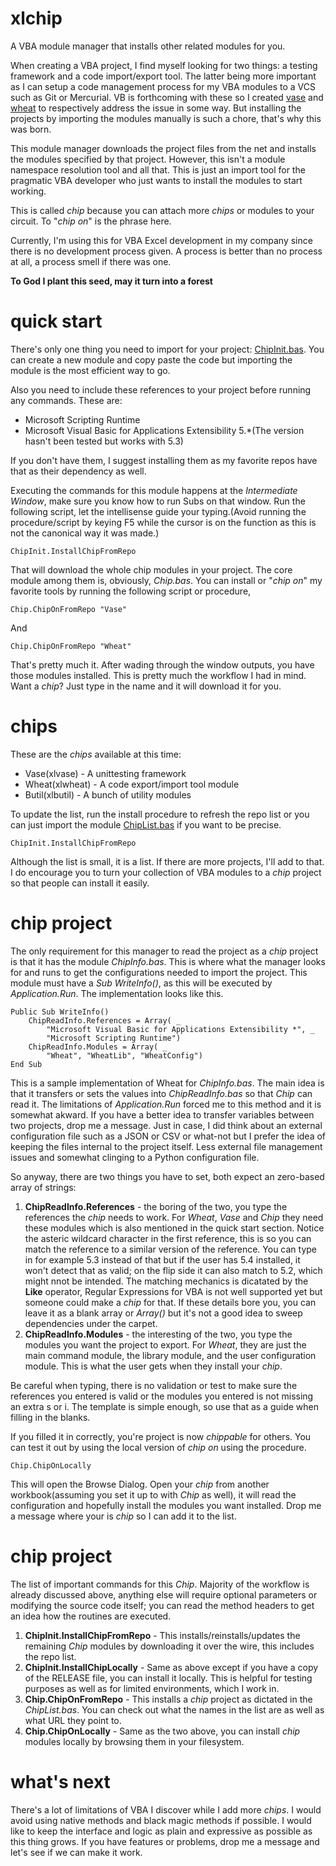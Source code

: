 xlchip
====

A VBA module manager that installs other related modules for you.

When creating a VBA project, I find myself looking for two things: a testing framework and a code import/export tool.
The latter being more important as I can setup a code management process for my VBA modules to a VCS such as Git or Mercurial. VB is forthcoming with these so I created <a href="https://github.com/FrancisMurillo/xlvase">vase</a> and <a href="https://github.com/FrancisMurillo/xlwheat">wheat</a> to respectively address the issue in some way. But installing the projects by importing the modules manually is such a chore, that's why this was born.

This module manager downloads the project files from the net and installs the modules specified by that project. However, this isn't a module namespace resolution tool and all that. This is just an import tool for the pragmatic VBA developer who just wants to install the modules to start working. 

This is called *chip* because you can attach more *chips* or modules to your circuit. To "*chip on*" is the phrase here. 

Currently, I'm using this for VBA Excel development in my company since there is no development process given. A process is better than no process at all, a process smell if there was one. 

**To God I plant this seed, may it turn into a forest**

quick start
====

There's only one thing you need to import for your project: <a href="https://raw.githubusercontent.com/FrancisMurillo/xlchip/master/Modules/ChipInit.bas">ChipInit.bas</a>. You can create a new module and copy paste the code but importing the module is the most efficient way to go.

Also you need to include these references to your project before running any commands. These are:
* Microsoft Scripting Runtime
* Microsoft Visual Basic for Applications Extensibility 5.*(The version hasn't been tested but works with 5.3)

If you don't have them, I suggest installing them as my favorite repos have that as their dependency as well.

Executing the commands for this module happens at the *Intermediate Window*, make sure you know how to run Subs on that window. Run the following script, let the intellisense guide your typing.(Avoid running the procedure/script by keying F5 while the cursor is on the function as this is not the canonical way it was made.)

```
ChipInit.InstallChipFromRepo
```

That will download the whole chip modules in your project. The core module among them is, obviously, *Chip.bas*. You can install or "*chip on*" my favorite tools by running the following script or procedure,

```
Chip.ChipOnFromRepo "Vase"
```

And

```
Chip.ChipOnFromRepo "Wheat"
```

That's pretty much it. After wading through the window outputs, you have those modules installed. This is pretty much the workflow I had in mind. Want a *chip*? Just type in the name and it will download it for you.

chips
====
These are the *chips* available at this time:
* Vase(xlvase) - A unittesting framework 
* Wheat(xlwheat) - A code export/import tool module
* Butil(xlbutil) - A bunch of utility modules

To update the list, run the install procedure to refresh the repo list or you can just import the module <a href="https://raw.githubusercontent.com/FrancisMurillo/xlchip/master/Modules/ChipList.bas">ChipList.bas</a> if you want to be precise. 

```
ChipInit.InstallChipFromRepo
```

Although the list is small, it is a list. If there are more projects, I'll add to that. I do encourage you to turn your collection of VBA modules to a *chip* project so that people can install it easily. 

chip project
====

The only requirement for this manager to read the project as a *chip* project is that it has the module *ChipInfo.bas*. This is where what the manager looks for and runs to get the configurations needed to import the project. This module must have a *Sub WriteInfo()*, as this will be executed by *Application.Run*. The implementation looks like this.

```
Public Sub WriteInfo()
    ChipReadInfo.References = Array( _
        "Microsoft Visual Basic for Applications Extensibility *", _
        "Microsoft Scripting Runtime")
    ChipReadInfo.Modules = Array( _
        "Wheat", "WheatLib", "WheatConfig")
End Sub
```

This is a sample implementation of Wheat for *ChipInfo.bas*. The main idea is that it transfers or sets the values into *ChipReadInfo.bas* so that *Chip* can read it. The limitations of *Application.Run* forced me to this method and it is somewhat akward. If you have a better idea to transfer variables between two projects, drop me a message. Just in case, I did think about an external configuration file such as a JSON or CSV or what-not but I prefer the idea of keeping the files internal to the project itself. Less external file management issues and somewhat clinging to a Python configuration file.

So anyway, there are two things you have to set, both expect an zero-based array of strings:

1. **ChipReadInfo.References** - the boring of the two, you type the references the *chip* needs to work. For *Wheat*, *Vase* and *Chip* they need these modules which is also mentioned in the quick start section. Notice the asteric wildcard character in the first reference, this is so you can match the reference to a similar version of the reference. You can type in for example 5.3 instead of that but if the user has 5.4 installed, it won't detect that as valid; on the flip side it can also match to 5.2, which might nnot be intended. The matching mechanics is dicatated by the **Like** operator, Regular Expressions for VBA is not well supported yet but someone could make a *chip* for that. If these details bore you, you can leave it as a blank array or *Array()* but it's not a good idea to sweep dependencies under the carpet.
2. **ChipReadInfo.Modules** - the interesting of the two, you type the modules you want the project to export. For *Wheat*, they are just the main command module, the library module, and the user configuration module. This is what the user gets when they install your *chip*. 

Be careful when typing, there is no validation or test to make sure the references you entered is valid or the modules you entered is not missing an extra s or i. The template is simple enough, so use that as a guide when filling in the blanks.

If you filled it in correctly, you're project is now *chippable* for others. You can test it out by using the local version of *chip on* using the procedure.

```
Chip.ChipOnLocally 
```

This will open the Browse Dialog. Open your *chip* from another workbook(assuming you set it up to with *Chip* as well), it will read the configuration and hopefully install the modules you want installed. Drop me a message where your is *chip* so I can add it to the list.


chip project
====

The list of important commands for this *Chip*. Majority of the workflow is already discussed above, anything else will require optional parameters or modifying the source code itself; you can read the method headers to get an idea how the routines are executed.

1. **ChipInit.InstallChipFromRepo** - This installs/reinstalls/updates the remaining *Chip* modules by downloading it over the wire, this includes the repo list.
2. **ChipInit.InstallChipLocally** - Same as above except if you have a copy of the RELEASE file, you can install it locally. This is helpful for testing purposes as well as for limited environments, which I work in.
3. **Chip.ChipOnFromRepo** - This installs a *chip* project as dictated in the *ChipList.bas*. You can check out what the names in the list are as well as what URL they point to.
4. **Chip.ChipOnLocally** - Same as the two above, you can install *chip* modules locally by browsing them in your filesystem.
 

what's next
====

There's a lot of limitations of VBA I discover while I add more *chips*. I would avoid using native methods and black magic methods if possible. I would like to keep the interface and logic as plain and expressive as possible as this thing grows. If you have features or problems, drop me a message and let's see if we can make it work.
